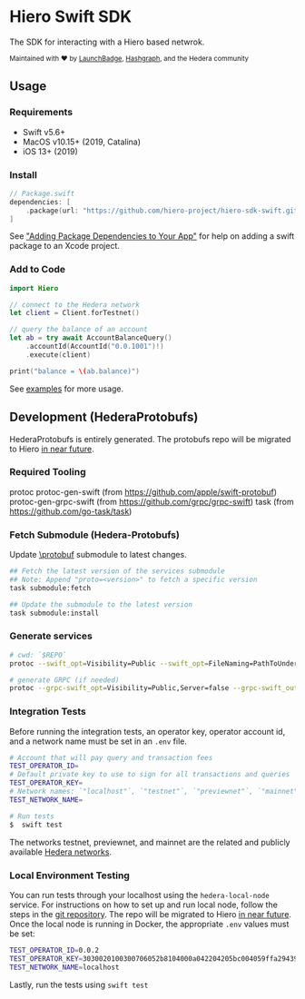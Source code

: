 # Hiero Swift SDK

The SDK for interacting with a Hiero based netwrok.

<sub>Maintained with ❤️ by <a href="https://launchbadge.com" target="_blank">LaunchBadge</a>, <a href="https://www.hashgraph.com/" target="_blank">Hashgraph</a>, and the Hedera community</sub>

## Usage

### Requirements

- Swift v5.6+
- MacOS v10.15+ (2019, Catalina)
- iOS 13+ (2019)

### Install

```swift
// Package.swift
dependencies: [
    .package(url: "https://github.com/hiero-project/hiero-sdk-swift.git", from: "1.0.0")
]
```

See ["Adding Package Dependencies to Your App"](https://developer.apple.com/documentation/swift_packages/adding_package_dependencies_to_your_app) for help on
adding a swift package to an Xcode project.

### Add to Code 

```swift
import Hiero

// connect to the Hedera network
let client = Client.forTestnet()

// query the balance of an account
let ab = try await AccountBalanceQuery()
    .accountId(AccountId("0.0.1001")!)
    .execute(client)

print("balance = \(ab.balance)")
```

See [examples](./Examples) for more usage.

## Development (HederaProtobufs)

HederaProtobufs is entirely generated. The protobufs repo will be migrated to Hiero [in near future](https://github.com/LFDT-Hiero/hiero/blob/main/transition.md).

### Required Tooling

protoc
protoc-gen-swift (from https://github.com/apple/swift-protobuf)
protoc-gen-grpc-swift (from https://github.com/grpc/grpc-swift)
task (from https://github.com/go-task/task)

### Fetch Submodule (Hedera-Protobufs)

Update [\protobuf](https://github.com/hashgraph/hedera-protobufs) submodule to latest changes.
```bash
## Fetch the latest version of the services submodule
## Note: Append "proto=<version>" to fetch a specific version
task submodule:fetch 

## Update the submodule to the latest version
task submodule:install

```

### Generate services
```bash
# cwd: `$REPO`
protoc --swift_opt=Visibility=Public --swift_opt=FileNaming=PathToUnderscores --swift_out=./Sources/HieroProtobufs/Services --proto_path=./Sources/HieroProtobufs/Protos/services Sources/HieroProtobufs/Protos/services/*.proto

# generate GRPC (if needed)
protoc --grpc-swift_opt=Visibility=Public,Server=false --grpc-swift_out=./Sources/HieroProtobufs/Services --proto_path=./Sources/HieroProtobufs/Protos/services Sources/HieroProtobufs/Protos/services/*.proto
```

###  Integration Tests

Before running the integration tests, an operator key, operator account id, and a network name must be set in an `.env` file. 

```bash
# Account that will pay query and transaction fees
TEST_OPERATOR_ID=
# Default private key to use to sign for all transactions and queries
TEST_OPERATOR_KEY=
# Network names: `"localhost"`, `"testnet"`, `"previewnet"`, `"mainnet"`
TEST_NETWORK_NAME=
```
```bash
# Run tests
$  swift test 
```

The networks testnet, previewnet, and mainnet are the related and publicly available [Hedera networks](https://docs.hedera.com/hedera/networks).

### Local Environment Testing

You can run tests through your localhost using the `hedera-local-node` service.
For instructions on how to set up and run local node, follow the steps in the [git repository](https://github.com/hashgraph/hedera-local-node).
The repo will be migrated to Hiero [in near future](https://github.com/LFDT-Hiero/hiero/blob/main/transition.md).
Once the local node is running in Docker, the appropriate `.env` values must be set:

```bash
TEST_OPERATOR_ID=0.0.2
TEST_OPERATOR_KEY=3030020100300706052b8104000a042204205bc004059ffa2943965d306f2c44d266255318b3775bacfec42a77ca83e998f2
TEST_NETWORK_NAME=localhost
```

Lastly, run the tests using `swift test`
